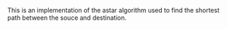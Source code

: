 This is an implementation of the astar algorithm used to find the shortest path between the souce and destination.